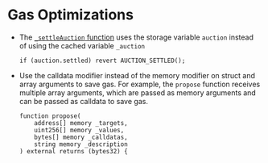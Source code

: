 # Gas Optimizations
* The [`_settleAuction` function](https://github.com/code-423n4/2022-09-nouns-builder/blob/7e9fddbbacdd7d7812e912a369cfd862ee67dc03/src/auction/Auction.sol#L172) uses the storage variable `auction` instead of using the cached variable `_auction` 
    ```
    if (auction.settled) revert AUCTION_SETTLED();
    ```
* Use the calldata modifier instead of the memory modifier on struct and array arguments to save gas. For example, the `propose` function receives multiple array arguments, which are passed as memory arguments and can be passed as calldata to save gas.
    ```sol
    function propose(
        address[] memory _targets,
        uint256[] memory _values,
        bytes[] memory _calldatas,
        string memory _description
    ) external returns (bytes32) {
    ```